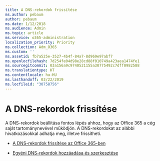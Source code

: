 ```yaml
---
title: A DNS-rekordok frissítése
ms.author: pebaum
author: pebaum
ms.date: 1/12/2018
ms.audience: Admin
ms.topic: article
ms.service: o365-administration
localization_priority: Priority
ms.collection: Adm_O365
ms.custom: ''
ms.assetid: fb7a525e-3527-4b4f-84a7-8d969e97abf7
ms.openlocfilehash: 7d254fe04d98e28cd88f010749a423aea1474fe1
ms.sourcegitcommit: 03a156a9c9740521155a30775492c7dff0982588
ms.translationtype: HT
ms.contentlocale: hu-HU
ms.lasthandoff: 03/22/2019
ms.locfileid: "30758756"
---
```

# <a name="update-dns-records"></a>A DNS-rekordok frissítése

A DNS-rekordok beállítása fontos lépés ahhoz, hogy az Office 365 a cég saját tartománynevével működjön. A DNS-rekordokat az alábbi hivatkozásokkal adhatja meg, illetve frissítheti.
  
- [A DNS-rekordok frissítése az Office 365-ben](https://support.office.com/article/B0F3FDCA-8A80-4E8E-9EF3-61E8A2A9AB23)
    
- [Egyéni DNS-rekordok hozzáadása és szerkesztése](https://support.office.com/article/AF00A516-DD39-4EDA-AF3E-1EAF686C8DC9)
    

